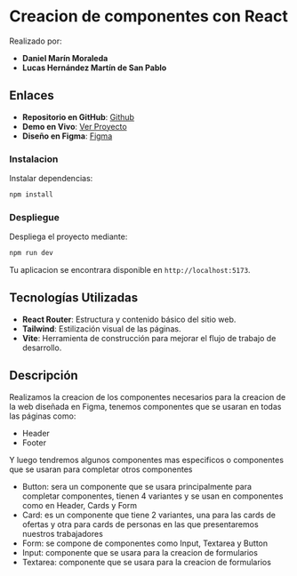 # Creacion de componentes con React
Realizado por:
- **Daniel Marín Moraleda**
- **Lucas Hernández Martín de San Pablo**

## Enlaces

- **Repositorio en GitHub**: [Github](https://github.com/danielMarmo/Dacas-daniel-lucas)
- **Demo en Vivo**: [Ver Proyecto](https://danielmarmo.github.io/Dacas-daniel-lucas)
- **Diseño en Figma**: [Figma](https://www.figma.com/design/UROWDXNZhUUrTKwmgNjvdO/Untitled?node-id=1-33&t=tipRW6EdmytL5lDX-1)

### Instalacion 

Instalar dependencias:

```bash
npm install
```

### Despliegue

Despliega el proyecto mediante:

```bash
npm run dev
```

Tu aplicacion se encontrara disponible en `http://localhost:5173`.

## Tecnologías Utilizadas

- **React Router**: Estructura y contenido básico del sitio web.
- **Tailwind**: Estilización visual de las páginas.
- **Vite**: Herramienta de construcción para mejorar el flujo de trabajo de desarrollo.

## Descripción

Realizamos la creacion de los componentes necesarios para la creacion de la web diseñada en Figma, tenemos componentes que se usaran en todas las páginas como: 
- Header
- Footer

Y luego tendremos algunos componentes mas especificos o componentes que se usaran para completar otros componentes
- Button: sera un componente que se usara principalmente para completar componentes, tienen 4 variantes y se usan en componentes como en Header, Cards y Form
- Card: es un componente que tiene 2 variantes, una para las cards de ofertas y otra para cards de personas en las que presentaremos nuestros trabajadores
- Form: se compone de componentes como Input, Textarea y Button
- Input: componente que se usara para la creacion de formularios
- Textarea: componente que se usara para la creacion de formularios